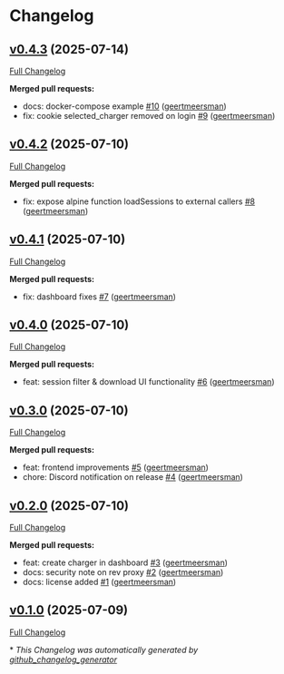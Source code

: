 # Changelog

## [v0.4.3](https://github.com/geertmeersman/ev-charger-server/tree/v0.4.3) (2025-07-14)

[Full Changelog](https://github.com/geertmeersman/ev-charger-server/compare/v0.4.2...v0.4.3)

**Merged pull requests:**

- docs: docker-compose example [\#10](https://github.com/geertmeersman/ev-charger-server/pull/10) ([geertmeersman](https://github.com/geertmeersman))
- fix: cookie selected\_charger removed on login [\#9](https://github.com/geertmeersman/ev-charger-server/pull/9) ([geertmeersman](https://github.com/geertmeersman))

## [v0.4.2](https://github.com/geertmeersman/ev-charger-server/tree/v0.4.2) (2025-07-10)

[Full Changelog](https://github.com/geertmeersman/ev-charger-server/compare/v0.4.1...v0.4.2)

**Merged pull requests:**

- fix: expose alpine function loadSessions to external callers [\#8](https://github.com/geertmeersman/ev-charger-server/pull/8) ([geertmeersman](https://github.com/geertmeersman))

## [v0.4.1](https://github.com/geertmeersman/ev-charger-server/tree/v0.4.1) (2025-07-10)

[Full Changelog](https://github.com/geertmeersman/ev-charger-server/compare/v0.4.0...v0.4.1)

**Merged pull requests:**

- fix: dashboard fixes [\#7](https://github.com/geertmeersman/ev-charger-server/pull/7) ([geertmeersman](https://github.com/geertmeersman))

## [v0.4.0](https://github.com/geertmeersman/ev-charger-server/tree/v0.4.0) (2025-07-10)

[Full Changelog](https://github.com/geertmeersman/ev-charger-server/compare/v0.3.0...v0.4.0)

**Merged pull requests:**

- feat: session filter & download UI functionality [\#6](https://github.com/geertmeersman/ev-charger-server/pull/6) ([geertmeersman](https://github.com/geertmeersman))

## [v0.3.0](https://github.com/geertmeersman/ev-charger-server/tree/v0.3.0) (2025-07-10)

[Full Changelog](https://github.com/geertmeersman/ev-charger-server/compare/v0.2.0...v0.3.0)

**Merged pull requests:**

- feat: frontend improvements [\#5](https://github.com/geertmeersman/ev-charger-server/pull/5) ([geertmeersman](https://github.com/geertmeersman))
- chore: Discord notification on release [\#4](https://github.com/geertmeersman/ev-charger-server/pull/4) ([geertmeersman](https://github.com/geertmeersman))

## [v0.2.0](https://github.com/geertmeersman/ev-charger-server/tree/v0.2.0) (2025-07-10)

[Full Changelog](https://github.com/geertmeersman/ev-charger-server/compare/v0.1.0...v0.2.0)

**Merged pull requests:**

- feat: create charger in dashboard [\#3](https://github.com/geertmeersman/ev-charger-server/pull/3) ([geertmeersman](https://github.com/geertmeersman))
- docs: security note on rev proxy [\#2](https://github.com/geertmeersman/ev-charger-server/pull/2) ([geertmeersman](https://github.com/geertmeersman))
- docs: license added [\#1](https://github.com/geertmeersman/ev-charger-server/pull/1) ([geertmeersman](https://github.com/geertmeersman))

## [v0.1.0](https://github.com/geertmeersman/ev-charger-server/tree/v0.1.0) (2025-07-09)

[Full Changelog](https://github.com/geertmeersman/ev-charger-server/compare/98585dc6966ba65b62574472eac5f8d8ac811270...v0.1.0)



\* *This Changelog was automatically generated by [github_changelog_generator](https://github.com/github-changelog-generator/github-changelog-generator)*
